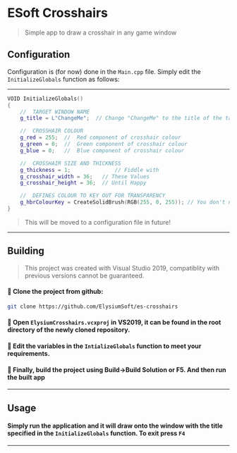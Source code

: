 ﻿# ESoft Crosshairs
> Simple app to draw a crosshair in any game window

## Configuration
Configuration is (for now) done in the `Main.cpp` file.
Simply edit the `InitializeGlobals` function as follows:

---

```cpp
VOID InitializeGlobals()
{
	//	TARGET WINDOW NAME
	g_title = L"ChangeMe";	// Change "ChangeMe" to the title of the target window, ie "FiveM"

	//	CROSSHAIR COLOUR
	g_red = 255;  //  Red component of crosshair colour
	g_green = 0;  //  Green component of crosshair colour
	g_blue = 0;   //  Blue component of crosshair colour

	//	CROSSHAIR SIZE AND THICKNESS
	g_thickness = 1;		      // Fiddle with
	g_crosshair_width = 36;	  // These Values
	g_crosshair_height = 36;  // Until Happy

	//	DEFINES COLOUR TO KEY OUT FOR TRANSPARENCY
	g_hbrColourKey = CreateSolidBrush(RGB(255, 0, 255)); // You don't need to change this unless you want your crosshair this colour, then change it to anything different to the crosshair colour
}
```
> This will be moved to a configuration file in future!

---

## Building
> This project was created with Visual Studio 2019, compatiblity with previous versions cannot be guaranteed.

#### 🔵 Clone the project from github:
```bash
git clone https://github.com/ElysiumSoft/es-crosshairs
```

#### 🔵 Open `ElysiumCrosshairs.vcxproj` in VS2019, it can be found in the root directory of the newly cloned repository.

#### 🔵 Edit the variables in the `IntializeGlobals` function to meet your requirements.

#### 🔵 Finally, build the project using Build->Build Solution or F5. And then run the built app


---

## Usage

#### Simply run the application and it will draw onto the window with the title specified in the `InitializeGlobals` function. To exit press `F4`

---